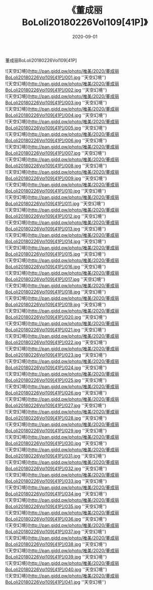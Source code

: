 ﻿---
layout: post
title:  《董成丽BoLoli20180226Vol109[41P]》
date:   2020-09-01
img: http://pan.gjdd.pw/photo/唯美/2020/董成丽BoLoli20180226Vol109[41P]/000.jpg
categories: [美女, 清纯, 唯美]
---

董成丽BoLoli20180226Vol109[41P]



![天空幻境](http://pan.gjdd.pw/photo/唯美/2020/董成丽BoLoli20180226Vol109[41P]/001.jpg ''天空幻境'') <br>
![天空幻境](http://pan.gjdd.pw/photo/唯美/2020/董成丽BoLoli20180226Vol109[41P]/002.jpg ''天空幻境'') <br>
![天空幻境](http://pan.gjdd.pw/photo/唯美/2020/董成丽BoLoli20180226Vol109[41P]/003.jpg ''天空幻境'') <br>
![天空幻境](http://pan.gjdd.pw/photo/唯美/2020/董成丽BoLoli20180226Vol109[41P]/004.jpg ''天空幻境'') <br>
![天空幻境](http://pan.gjdd.pw/photo/唯美/2020/董成丽BoLoli20180226Vol109[41P]/005.jpg ''天空幻境'') <br>
![天空幻境](http://pan.gjdd.pw/photo/唯美/2020/董成丽BoLoli20180226Vol109[41P]/006.jpg ''天空幻境'') <br>
![天空幻境](http://pan.gjdd.pw/photo/唯美/2020/董成丽BoLoli20180226Vol109[41P]/007.jpg ''天空幻境'') <br>
![天空幻境](http://pan.gjdd.pw/photo/唯美/2020/董成丽BoLoli20180226Vol109[41P]/008.jpg ''天空幻境'') <br>
![天空幻境](http://pan.gjdd.pw/photo/唯美/2020/董成丽BoLoli20180226Vol109[41P]/009.jpg ''天空幻境'') <br>
![天空幻境](http://pan.gjdd.pw/photo/唯美/2020/董成丽BoLoli20180226Vol109[41P]/010.jpg ''天空幻境'') <br>
![天空幻境](http://pan.gjdd.pw/photo/唯美/2020/董成丽BoLoli20180226Vol109[41P]/011.jpg ''天空幻境'') <br>
![天空幻境](http://pan.gjdd.pw/photo/唯美/2020/董成丽BoLoli20180226Vol109[41P]/012.jpg ''天空幻境'') <br>
![天空幻境](http://pan.gjdd.pw/photo/唯美/2020/董成丽BoLoli20180226Vol109[41P]/013.jpg ''天空幻境'') <br>
![天空幻境](http://pan.gjdd.pw/photo/唯美/2020/董成丽BoLoli20180226Vol109[41P]/014.jpg ''天空幻境'') <br>
![天空幻境](http://pan.gjdd.pw/photo/唯美/2020/董成丽BoLoli20180226Vol109[41P]/015.jpg ''天空幻境'') <br>
![天空幻境](http://pan.gjdd.pw/photo/唯美/2020/董成丽BoLoli20180226Vol109[41P]/016.jpg ''天空幻境'') <br>
![天空幻境](http://pan.gjdd.pw/photo/唯美/2020/董成丽BoLoli20180226Vol109[41P]/017.jpg ''天空幻境'') <br>
![天空幻境](http://pan.gjdd.pw/photo/唯美/2020/董成丽BoLoli20180226Vol109[41P]/018.jpg ''天空幻境'') <br>
![天空幻境](http://pan.gjdd.pw/photo/唯美/2020/董成丽BoLoli20180226Vol109[41P]/019.jpg ''天空幻境'') <br>
![天空幻境](http://pan.gjdd.pw/photo/唯美/2020/董成丽BoLoli20180226Vol109[41P]/020.jpg ''天空幻境'') <br>
![天空幻境](http://pan.gjdd.pw/photo/唯美/2020/董成丽BoLoli20180226Vol109[41P]/021.jpg ''天空幻境'') <br>
![天空幻境](http://pan.gjdd.pw/photo/唯美/2020/董成丽BoLoli20180226Vol109[41P]/022.jpg ''天空幻境'') <br>
![天空幻境](http://pan.gjdd.pw/photo/唯美/2020/董成丽BoLoli20180226Vol109[41P]/023.jpg ''天空幻境'') <br>
![天空幻境](http://pan.gjdd.pw/photo/唯美/2020/董成丽BoLoli20180226Vol109[41P]/024.jpg ''天空幻境'') <br>
![天空幻境](http://pan.gjdd.pw/photo/唯美/2020/董成丽BoLoli20180226Vol109[41P]/025.jpg ''天空幻境'') <br>
![天空幻境](http://pan.gjdd.pw/photo/唯美/2020/董成丽BoLoli20180226Vol109[41P]/026.jpg ''天空幻境'') <br>
![天空幻境](http://pan.gjdd.pw/photo/唯美/2020/董成丽BoLoli20180226Vol109[41P]/027.jpg ''天空幻境'') <br>
![天空幻境](http://pan.gjdd.pw/photo/唯美/2020/董成丽BoLoli20180226Vol109[41P]/028.jpg ''天空幻境'') <br>
![天空幻境](http://pan.gjdd.pw/photo/唯美/2020/董成丽BoLoli20180226Vol109[41P]/029.jpg ''天空幻境'') <br>
![天空幻境](http://pan.gjdd.pw/photo/唯美/2020/董成丽BoLoli20180226Vol109[41P]/030.jpg ''天空幻境'') <br>
![天空幻境](http://pan.gjdd.pw/photo/唯美/2020/董成丽BoLoli20180226Vol109[41P]/031.jpg ''天空幻境'') <br>
![天空幻境](http://pan.gjdd.pw/photo/唯美/2020/董成丽BoLoli20180226Vol109[41P]/032.jpg ''天空幻境'') <br>
![天空幻境](http://pan.gjdd.pw/photo/唯美/2020/董成丽BoLoli20180226Vol109[41P]/033.jpg ''天空幻境'') <br>
![天空幻境](http://pan.gjdd.pw/photo/唯美/2020/董成丽BoLoli20180226Vol109[41P]/034.jpg ''天空幻境'') <br>
![天空幻境](http://pan.gjdd.pw/photo/唯美/2020/董成丽BoLoli20180226Vol109[41P]/035.jpg ''天空幻境'') <br>
![天空幻境](http://pan.gjdd.pw/photo/唯美/2020/董成丽BoLoli20180226Vol109[41P]/036.jpg ''天空幻境'') <br>
![天空幻境](http://pan.gjdd.pw/photo/唯美/2020/董成丽BoLoli20180226Vol109[41P]/037.jpg ''天空幻境'') <br>
![天空幻境](http://pan.gjdd.pw/photo/唯美/2020/董成丽BoLoli20180226Vol109[41P]/038.jpg ''天空幻境'') <br>
![天空幻境](http://pan.gjdd.pw/photo/唯美/2020/董成丽BoLoli20180226Vol109[41P]/039.jpg ''天空幻境'') <br>
![天空幻境](http://pan.gjdd.pw/photo/唯美/2020/董成丽BoLoli20180226Vol109[41P]/040.jpg ''天空幻境'') <br>
![天空幻境](http://pan.gjdd.pw/photo/唯美/2020/董成丽BoLoli20180226Vol109[41P]/041.jpg ''天空幻境'') <br>